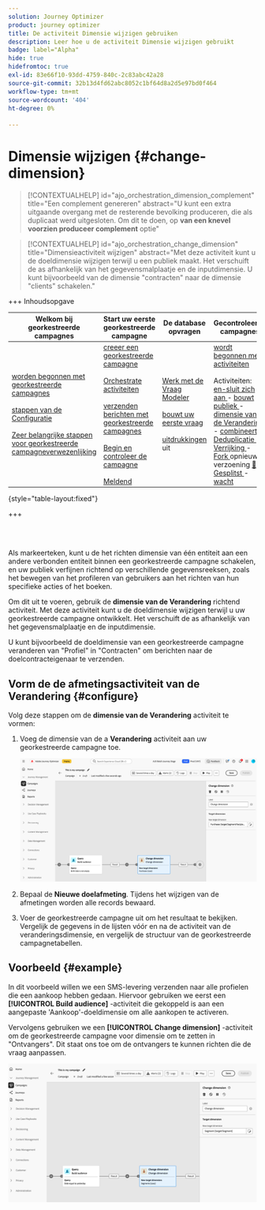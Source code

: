 ```yaml
---
solution: Journey Optimizer
product: journey optimizer
title: De activiteit Dimensie wijzigen gebruiken
description: Leer hoe u de activiteit Dimensie wijzigen gebruikt
badge: label="Alpha"
hide: true
hidefromtoc: true
exl-id: 83e66f10-93dd-4759-840c-2c83abc42a28
source-git-commit: 32b13d4fd62abc8052c1bf64d8a2d5e97bd0f464
workflow-type: tm+mt
source-wordcount: '404'
ht-degree: 0%

---
```


# Dimensie wijzigen {#change-dimension}

>[!CONTEXTUALHELP]
>id="ajo_orchestration_dimension_complement"
>title="Een complement genereren"
>abstract="U kunt een extra uitgaande overgang met de resterende bevolking produceren, die als duplicaat werd uitgesloten. Om dit te doen, op **van een knevel voorzien produceer complement** optie"

>[!CONTEXTUALHELP]
>id="ajo_orchestration_change_dimension"
>title="Dimensieactiviteit wijzigen"
>abstract="Met deze activiteit kunt u de doeldimensie wijzigen terwijl u een publiek maakt. Het verschuift de as afhankelijk van het gegevensmalplaatje en de inputdimensie. U kunt bijvoorbeeld van de dimensie &quot;contracten&quot; naar de dimensie &quot;clients&quot; schakelen."

+++ Inhoudsopgave

| Welkom bij georkestreerde campagnes | Start uw eerste georkestreerde campagne | De database opvragen | Gecontroleerde campagnes |
|---|---|---|---|
| [ worden begonnen met georkestreerde campagnes ](../gs-orchestrated-campaigns.md)<br/><br/>[ stappen van de Configuratie ](../configuration-steps.md)<br/><br/>[ Zeer belangrijke stappen voor georkestreerde campagneverwezenlijking ](../gs-campaign-creation.md) | [ creeer een georkestreerde campagne ](../create-orchestrated-campaign.md)<br/><br/>[ Orchestrate activiteiten ](../orchestrate-activities.md)<br/><br/>[ verzenden berichten met georkestreerde campagnes ](../send-messages.md)<br/><br/>[ Begin en controleer de campagne ](../start-monitor-campaigns.md)<br/><br/>[ Meldend ](../reporting-campaigns.md) | [ Werk met de Vraag Modeler ](../orchestrated-query-modeler.md)<br/><br/>[ bouwt uw eerste vraag ](../build-query.md)<br/><br/>[ uitdrukkingen ](../edit-expressions.md) uit | [ wordt begonnen met activiteiten ](about-activities.md)<br/><br/> Activiteiten:<br/>[ en-sluit zich aan ](and-join.md) - [ bouwt publiek ](build-audience.md) - [ dimensie van de Verandering ](change-dimension.md) - [ combineert ](combine.md) - [ Deduplicatie ](deduplication.md) - [ Verrijking ](enrichment.md) - [ Fork ](fork.md) opnieuw verzoening [&#128279;](reconciliation.md) - [ Gesplitst ](split.md) - [ wacht ](wait.md) |

{style="table-layout:fixed"}

+++

<br/><br/>

Als markeerteken, kunt u de het richten dimensie van één entiteit aan een andere verbonden entiteit binnen een georkestreerde campagne schakelen, en uw publiek verfijnen richtend op verschillende gegevensreeksen, zoals het bewegen van het profileren van gebruikers aan het richten van hun specifieke acties of het boeken.

Om dit uit te voeren, gebruik de **dimensie van de Verandering** richtend activiteit. Met deze activiteit kunt u de doeldimensie wijzigen terwijl u uw georkestreerde campagne ontwikkelt. Het verschuift de as afhankelijk van het gegevensmalplaatje en de inputdimensie.

U kunt bijvoorbeeld de doeldimensie van een georkestreerde campagne veranderen van &quot;Profiel&quot; in &quot;Contracten&quot; om berichten naar de doelcontracteigenaar te verzenden.

<!--
>[!IMPORTANT]
>
>Please note that the **[!UICONTROL Change Dimension]** and **[!UICONTROL Change Data source]** activities should not be added in one row. If you need to use both activities consecutively, make sure you include an **[!UICONTROL Enrichement]** activity in between them. This ensures proper execution and prevents potential conflicts or errors.-->

## Vorm de de afmetingsactiviteit van de Verandering {#configure}

Volg deze stappen om de **dimensie van de Verandering** activiteit te vormen:

1. Voeg de dimensie van de a **Verandering** activiteit aan uw georkestreerde campagne toe.

   ![](../assets/change-dimension.png)

1. Bepaal de **Nieuwe doelafmeting**. Tijdens het wijzigen van de afmetingen worden alle records bewaard.

1. Voer de georkestreerde campagne uit om het resultaat te bekijken. Vergelijk de gegevens in de lijsten vóór en na de activiteit van de veranderingsdimensie, en vergelijk de structuur van de georkestreerde campagnetabellen.

## Voorbeeld {#example}

In dit voorbeeld willen we een SMS-levering verzenden naar alle profielen die een aankoop hebben gedaan. Hiervoor gebruiken we eerst een **[!UICONTROL Build audience]** -activiteit die gekoppeld is aan een aangepaste &#39;Aankoop&#39;-doeldimensie om alle aankopen te activeren.

Vervolgens gebruiken we een **[!UICONTROL Change dimension]** -activiteit om de georkestreerde campagne voor dimensie om te zetten in &quot;Ontvangers&quot;. Dit staat ons toe om de ontvangers te kunnen richten die de vraag aanpassen.

![](../assets/change-dimension-example.png)
